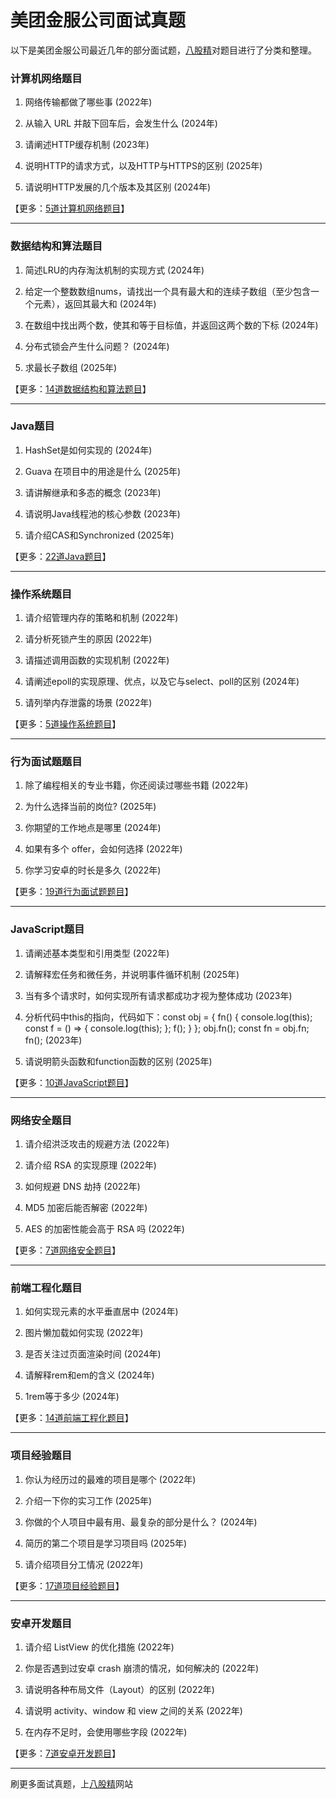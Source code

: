 # 美团金服公司面试真题

以下是美团金服公司最近几年的部分面试题，[八股精](https://www.bagujing.com)对题目进行了分类和整理。

### 计算机网络题目

1. 网络传输都做了哪些事 (2022年) 

2. 从输入 URL 并敲下回车后，会发生什么 (2024年) 

3. 请阐述HTTP缓存机制 (2023年) 

4. 说明HTTP的请求方式，以及HTTP与HTTPS的区别 (2025年) 

5. 请说明HTTP发展的几个版本及其区别 (2024年) 

【更多：[5道计算机网络题目](https://www.bagujing.com/companies)】


---

### 数据结构和算法题目

1. 简述LRU的内存淘汰机制的实现方式 (2024年) 

2. 给定一个整数数组nums，请找出一个具有最大和的连续子数组（至少包含一个元素），返回其最大和 (2024年) 

3. 在数组中找出两个数，使其和等于目标值，并返回这两个数的下标 (2024年) 

4. 分布式锁会产生什么问题？ (2024年) 

5. 求最长子数组 (2025年) 

【更多：[14道数据结构和算法题目](https://www.bagujing.com/companies)】


---

### Java题目

1. HashSet是如何实现的 (2024年) 

2. Guava 在项目中的用途是什么 (2025年) 

3. 请讲解继承和多态的概念 (2023年) 

4. 请说明Java线程池的核心参数 (2023年) 

5. 请介绍CAS和Synchronized (2025年) 

【更多：[22道Java题目](https://www.bagujing.com/companies)】


---

### 操作系统题目

1. 请介绍管理内存的策略和机制 (2022年) 

2. 请分析死锁产生的原因 (2022年) 

3. 请描述调用函数的实现机制 (2022年) 

4. 请阐述epoll的实现原理、优点，以及它与select、poll的区别 (2024年) 

5. 请列举内存泄露的场景 (2022年) 

【更多：[5道操作系统题目](https://www.bagujing.com/companies)】


---

### 行为面试题题目

1. 除了编程相关的专业书籍，你还阅读过哪些书籍 (2022年) 

2. 为什么选择当前的岗位? (2025年) 

3. 你期望的工作地点是哪里 (2024年) 

4. 如果有多个 offer，会如何选择 (2022年) 

5. 你学习安卓的时长是多久 (2022年) 

【更多：[19道行为面试题题目](https://www.bagujing.com/companies)】


---

### JavaScript题目

1. 请阐述基本类型和引用类型 (2022年) 

2. 请解释宏任务和微任务，并说明事件循环机制 (2025年) 

3. 当有多个请求时，如何实现所有请求都成功才视为整体成功 (2023年) 

4. 分析代码中this的指向，代码如下：const obj = { fn() { console.log(this); const f = () => { console.log(this); }; f(); } }; obj.fn(); const fn = obj.fn; fn(); (2023年) 

5. 请说明箭头函数和function函数的区别 (2025年) 

【更多：[10道JavaScript题目](https://www.bagujing.com/companies)】


---

### 网络安全题目

1. 请介绍洪泛攻击的规避方法 (2022年) 

2. 请介绍 RSA 的实现原理 (2022年) 

3. 如何规避 DNS 劫持 (2022年) 

4. MD5 加密后能否解密 (2022年) 

5. AES 的加密性能会高于 RSA 吗 (2022年) 

【更多：[7道网络安全题目](https://www.bagujing.com/companies)】


---

### 前端工程化题目

1. 如何实现元素的水平垂直居中 (2024年) 

2. 图片懒加载如何实现 (2022年) 

3. 是否关注过页面渲染时间 (2024年) 

4. 请解释rem和em的含义 (2024年) 

5. 1rem等于多少 (2024年) 

【更多：[14道前端工程化题目](https://www.bagujing.com/companies)】


---

### 项目经验题目

1. 你认为经历过的最难的项目是哪个 (2022年) 

2. 介绍一下你的实习工作 (2025年) 

3. 你做的个人项目中最有用、最复杂的部分是什么？ (2024年) 

4. 简历的第二个项目是学习项目吗 (2025年) 

5. 请介绍项目分工情况 (2022年) 

【更多：[17道项目经验题目](https://www.bagujing.com/companies)】


---

### 安卓开发题目

1. 请介绍 ListView 的优化措施 (2022年) 

2. 你是否遇到过安卓 crash 崩溃的情况，如何解决的 (2022年) 

3. 请说明各种布局文件（Layout）的区别 (2022年) 

4. 请说明 activity、window 和 view 之间的关系 (2022年) 

5. 在内存不足时，会使用哪些字段 (2022年) 

【更多：[7道安卓开发题目](https://www.bagujing.com/companies)】


---

刷更多面试真题，上[八股精](https://www.bagujing.com)网站